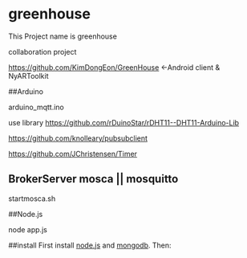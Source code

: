 # greenhouse

This Project name is greenhouse

collaboration project

https://github.com/KimDongEon/GreenHouse <-Android client & NyARToolkit

##Arduino

arduino_mqtt.ino

use library 
https://github.com/rDuinoStar/rDHT11--DHT11-Arduino-Lib

https://github.com/knolleary/pubsubclient
 
https://github.com/JChristensen/Timer

## BrokerServer mosca || mosquitto

startmosca.sh
	
##Node.js

node app.js

##install
First install [node.js](http://nodejs.org/) and [mongodb](http://www.mongodb.org/downloads). Then:
